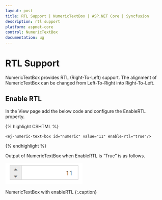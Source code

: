 ```yaml
---
layout: post
title: RTL Support | NumericTextBox | ASP.NET Core | Syncfusion
description: rtl support
platform: aspnet-core
control: NumericTextBox
documentation: ug
---
```


# RTL Support

NumericTextBox provides RTL (Right-To-Left) support. The alignment of NumericTextBox can be changed from Left-To-Right into Right-To-Left.

## Enable RTL

In the View page add the below code and configure the EnableRTL property.

{% highlight CSHTML %}

    <ej-numeric-text-box id="numeric" value="11" enable-rtl="true"/>

{% endhighlight %}

Output of NumericTextBox when EnableRTL is “True” is as follows. 

![](RTL-Support_images/RTL-Support_img1.png)

NumericTextBox with enableRTL
{:.caption}